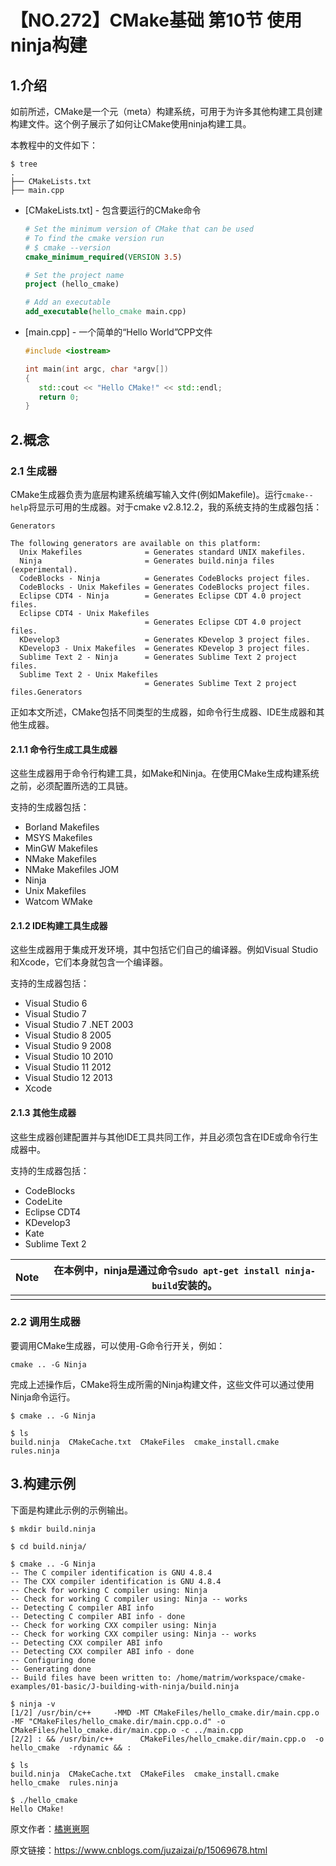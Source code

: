# 【NO.272】CMake基础 第10节 使用ninja构建

## 1.介绍

如前所述，CMake是一个元（meta）构建系统，可用于为许多其他构建工具创建构建文件。这个例子展示了如何让CMake使用ninja构建工具。

本教程中的文件如下：

```shell
$ tree
.
├── CMakeLists.txt
├── main.cpp
```

- [CMakeLists.txt] - 包含要运行的CMake命令

  ```cmake
  # Set the minimum version of CMake that can be used
  # To find the cmake version run
  # $ cmake --version
  cmake_minimum_required(VERSION 3.5)
  
  # Set the project name
  project (hello_cmake)
  
  # Add an executable
  add_executable(hello_cmake main.cpp)
  ```

- [main.cpp] - 一个简单的“Hello World”CPP文件

  ```cpp
  #include <iostream>
  
  int main(int argc, char *argv[])
  {
     std::cout << "Hello CMake!" << std::endl;
     return 0;
  }
  ```

## 2.概念

### 2.1 生成器

CMake生成器负责为底层构建系统编写输入文件(例如Makefile)。运行`cmake--help`将显示可用的生成器。对于cmake v2.8.12.2，我的系统支持的生成器包括：

```shell
Generators

The following generators are available on this platform:
  Unix Makefiles              = Generates standard UNIX makefiles.
  Ninja                       = Generates build.ninja files (experimental).
  CodeBlocks - Ninja          = Generates CodeBlocks project files.
  CodeBlocks - Unix Makefiles = Generates CodeBlocks project files.
  Eclipse CDT4 - Ninja        = Generates Eclipse CDT 4.0 project files.
  Eclipse CDT4 - Unix Makefiles
                              = Generates Eclipse CDT 4.0 project files.
  KDevelop3                   = Generates KDevelop 3 project files.
  KDevelop3 - Unix Makefiles  = Generates KDevelop 3 project files.
  Sublime Text 2 - Ninja      = Generates Sublime Text 2 project files.
  Sublime Text 2 - Unix Makefiles
                              = Generates Sublime Text 2 project files.Generators
```

正如本文所述，CMake包括不同类型的生成器，如命令行生成器、IDE生成器和其他生成器。

#### 2.1.1 命令行生成工具生成器

这些生成器用于命令行构建工具，如Make和Ninja。在使用CMake生成构建系统之前，必须配置所选的工具链。

支持的生成器包括：

- Borland Makefiles
- MSYS Makefiles
- MinGW Makefiles
- NMake Makefiles
- NMake Makefiles JOM
- Ninja
- Unix Makefiles
- Watcom WMake

#### 2.1.2 IDE构建工具生成器

这些生成器用于集成开发环境，其中包括它们自己的编译器。例如Visual Studio和Xcode，它们本身就包含一个编译器。

支持的生成器包括：

- Visual Studio 6
- Visual Studio 7
- Visual Studio 7 .NET 2003
- Visual Studio 8 2005
- Visual Studio 9 2008
- Visual Studio 10 2010
- Visual Studio 11 2012
- Visual Studio 12 2013
- Xcode

#### 2.1.3 其他生成器

这些生成器创建配置并与其他IDE工具共同工作，并且必须包含在IDE或命令行生成器中。

支持的生成器包括：

- CodeBlocks
- CodeLite
- Eclipse CDT4
- KDevelop3
- Kate
- Sublime Text 2

| Note | 在本例中，ninja是通过命令`sudo apt-get install ninja-build`安装的。 |
| ---- | ------------------------------------------------------------ |
|      |                                                              |

### 2.2 调用生成器

要调用CMake生成器，可以使用-G命令行开关，例如：

```undefined
cmake .. -G Ninja
```

完成上述操作后，CMake将生成所需的Ninja构建文件，这些文件可以通过使用Ninja命令运行。

```shell
$ cmake .. -G Ninja

$ ls
build.ninja  CMakeCache.txt  CMakeFiles  cmake_install.cmake  rules.ninja
```

## 3.构建示例

下面是构建此示例的示例输出。

```shell
$ mkdir build.ninja

$ cd build.ninja/

$ cmake .. -G Ninja
-- The C compiler identification is GNU 4.8.4
-- The CXX compiler identification is GNU 4.8.4
-- Check for working C compiler using: Ninja
-- Check for working C compiler using: Ninja -- works
-- Detecting C compiler ABI info
-- Detecting C compiler ABI info - done
-- Check for working CXX compiler using: Ninja
-- Check for working CXX compiler using: Ninja -- works
-- Detecting CXX compiler ABI info
-- Detecting CXX compiler ABI info - done
-- Configuring done
-- Generating done
-- Build files have been written to: /home/matrim/workspace/cmake-examples/01-basic/J-building-with-ninja/build.ninja

$ ninja -v
[1/2] /usr/bin/c++     -MMD -MT CMakeFiles/hello_cmake.dir/main.cpp.o -MF "CMakeFiles/hello_cmake.dir/main.cpp.o.d" -o CMakeFiles/hello_cmake.dir/main.cpp.o -c ../main.cpp
[2/2] : && /usr/bin/c++      CMakeFiles/hello_cmake.dir/main.cpp.o  -o hello_cmake  -rdynamic && :

$ ls
build.ninja  CMakeCache.txt  CMakeFiles  cmake_install.cmake  hello_cmake  rules.ninja

$ ./hello_cmake
Hello CMake!
```

原文作者：[橘崽崽啊](https://www.cnblogs.com/juzaizai/)

原文链接：https://www.cnblogs.com/juzaizai/p/15069678.html